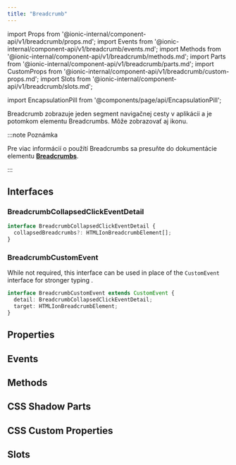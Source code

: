 ```yaml
---
title: "Breadcrumb"
---
```

import Props from '@ionic-internal/component-api/v1/breadcrumb/props.md';
import Events from '@ionic-internal/component-api/v1/breadcrumb/events.md';
import Methods from '@ionic-internal/component-api/v1/breadcrumb/methods.md';
import Parts from '@ionic-internal/component-api/v1/breadcrumb/parts.md';
import CustomProps from '@ionic-internal/component-api/v1/breadcrumb/custom-props.md';
import Slots from '@ionic-internal/component-api/v1/breadcrumb/slots.md';

import EncapsulationPill from '@components/page/api/EncapsulationPill';

<EncapsulationPill type="shadow" />

Breadcrumb zobrazuje jeden segment navigačnej cesty v aplikácii a je potomkom elementu Breadcrumbs. Môže zobrazovať aj ikonu.

:::note Poznámka

Pre viac informácií o použítí Breadcrumbs sa presuňte do dokumentácie elementu [**Breadcrumbs**](./breadcrumbs).

:::

## Interfaces

### BreadcrumbCollapsedClickEventDetail

```typescript
interface BreadcrumbCollapsedClickEventDetail {
  collapsedBreadcrumbs?: HTMLIonBreadcrumbElement[];
}
```

### BreadcrumbCustomEvent

While not required, this interface can be used in place of the `CustomEvent` interface for stronger typing .

```typescript
interface BreadcrumbCustomEvent extends CustomEvent {
  detail: BreadcrumbCollapsedClickEventDetail;
  target: HTMLIonBreadcrumbElement;
}
```




## Properties
<Props />

## Events
<Events />

## Methods
<Methods />

## CSS Shadow Parts
<Parts />

## CSS Custom Properties
<CustomProps />

## Slots
<Slots />
